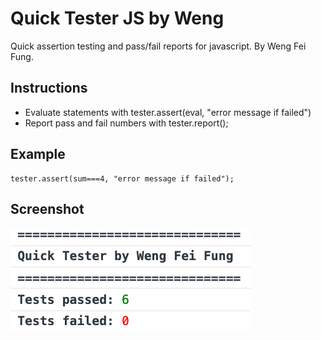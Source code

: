 Quick Tester JS by Weng
================
Quick assertion testing and pass/fail reports for javascript. 
By Weng Fei Fung.

Instructions
--------------
- Evaluate statements with tester.assert(eval, "error message if failed")
- Report pass and fail numbers with tester.report();

Example
--------------
```
tester.assert(sum===4, "error message if failed");
```

Screenshot
--------------
![Report of passes and fails](README/report.png)